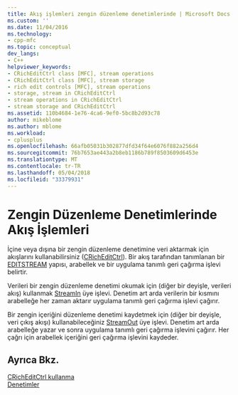 ```yaml
---
title: Akış işlemleri zengin düzenleme denetimlerinde | Microsoft Docs
ms.custom: ''
ms.date: 11/04/2016
ms.technology:
- cpp-mfc
ms.topic: conceptual
dev_langs:
- C++
helpviewer_keywords:
- CRichEditCtrl class [MFC], stream operations
- CRichEditCtrl class [MFC], stream storage
- rich edit controls [MFC], stream operations
- storage, stream in CRichEditCtrl
- stream operations in CRichEditCtrl
- stream storage and CRichEditCtrl
ms.assetid: 110b4684-1e76-4ca6-9ef0-5bc8b2d93c78
author: mikeblome
ms.author: mblome
ms.workload:
- cplusplus
ms.openlocfilehash: 66afb05031b302877dfd34f64e6076f882a256d4
ms.sourcegitcommit: 76b7653ae443a2b8eb1186b789f8503609d6453e
ms.translationtype: MT
ms.contentlocale: tr-TR
ms.lasthandoff: 05/04/2018
ms.locfileid: "33379931"
---
```

# <a name="stream-operations-in-rich-edit-controls"></a>Zengin Düzenleme Denetimlerinde Akış İşlemleri
İçine veya dışına bir zengin düzenleme denetimine veri aktarmak için akışlarını kullanabilirsiniz ([CRichEditCtrl](../mfc/reference/cricheditctrl-class.md)). Bir akış tarafından tanımlanan bir [EDITSTREAM](http://msdn.microsoft.com/library/windows/desktop/bb787891) yapısı, arabellek ve bir uygulama tanımlı geri çağırma işlevi belirtir.  
  
 Verileri bir zengin düzenleme denetimi okumak için (diğer bir deyişle, verileri akış) kullanmak [StreamIn](../mfc/reference/cricheditctrl-class.md#streamin) üye işlevi. Denetim art arda verilerin bir kısmını arabelleğe her zaman aktarır uygulama tanımlı geri çağırma işlevi çağırır.  
  
 Bir zengin içeriğini düzenleme denetimi kaydetmek için (diğer bir deyişle, veri çıkış akışı) kullanabileceğiniz [StreamOut](../mfc/reference/cricheditctrl-class.md#streamout) üye işlevi. Denetim art arda arabelleğe yazar ve sonra uygulama tanımlı geri çağırma işlevini çağırır. Her çağrı için arabellek içeriğini geri çağırma işlevini kaydeder.  
  
## <a name="see-also"></a>Ayrıca Bkz.  
 [CRichEditCtrl kullanma](../mfc/using-cricheditctrl.md)   
 [Denetimler](../mfc/controls-mfc.md)

